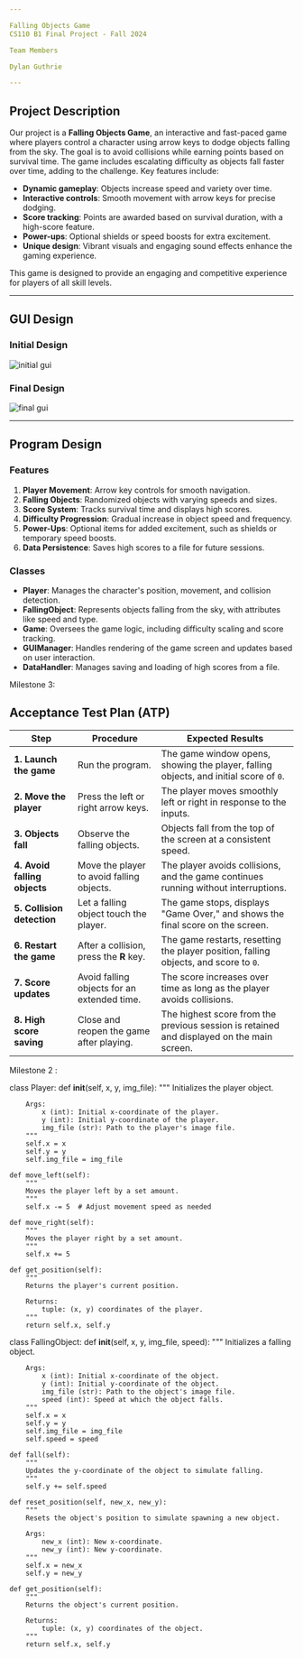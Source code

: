 ```yaml
---

Falling Objects Game  
CS110 B1 Final Project - Fall 2024  

Team Members  

Dylan Guthrie  

---
```


## Project Description  

Our project is a **Falling Objects Game**, an interactive and fast-paced game where players control a character using arrow keys to dodge objects falling from the sky. The goal is to avoid collisions while earning points based on survival time. The game includes escalating difficulty as objects fall faster over time, adding to the challenge. Key features include:

- **Dynamic gameplay**: Objects increase speed and variety over time.  
- **Interactive controls**: Smooth movement with arrow keys for precise dodging.  
- **Score tracking**: Points are awarded based on survival duration, with a high-score feature.  
- **Power-ups**: Optional shields or speed boosts for extra excitement.  
- **Unique design**: Vibrant visuals and engaging sound effects enhance the gaming experience.  

This game is designed to provide an engaging and competitive experience for players of all skill levels.  

---

## GUI Design  

### Initial Design  

![initial gui](https://ibb.co/Smqj6pk)  

### Final Design  

![final gui](assets/finalgui.jpg)  

---

## Program Design  

### Features  

1. **Player Movement**: Arrow key controls for smooth navigation.  
2. **Falling Objects**: Randomized objects with varying speeds and sizes.  
3. **Score System**: Tracks survival time and displays high scores.  
4. **Difficulty Progression**: Gradual increase in object speed and frequency.  
5. **Power-Ups**: Optional items for added excitement, such as shields or temporary speed boosts.  
6. **Data Persistence**: Saves high scores to a file for future sessions.  

### Classes  

- **Player**: Manages the character's position, movement, and collision detection.  
- **FallingObject**: Represents objects falling from the sky, with attributes like speed and type.  
- **Game**: Oversees the game logic, including difficulty scaling and score tracking.  
- **GUIManager**: Handles rendering of the game screen and updates based on user interaction.  
- **DataHandler**: Manages saving and loading of high scores from a file.  


Milestone 3:
## **Acceptance Test Plan (ATP)**  

| **Step**                     | **Procedure**                            | **Expected Results**                                 |  
|-------------------------------|------------------------------------------|----------------------------------------------------|  
| **1. Launch the game**        | Run the program.                        | The game window opens, showing the player, falling objects, and initial score of `0`. |  
| **2. Move the player**        | Press the left or right arrow keys.      | The player moves smoothly left or right in response to the inputs. |  
| **3. Objects fall**           | Observe the falling objects.            | Objects fall from the top of the screen at a consistent speed. |  
| **4. Avoid falling objects**  | Move the player to avoid falling objects. | The player avoids collisions, and the game continues running without interruptions. |  
| **5. Collision detection**    | Let a falling object touch the player.   | The game stops, displays "Game Over," and shows the final score on the screen. |  
| **6. Restart the game**       | After a collision, press the **R** key. | The game restarts, resetting the player position, falling objects, and score to `0`. |  
| **7. Score updates**          | Avoid falling objects for an extended time. | The score increases over time as long as the player avoids collisions. |  
| **8. High score saving**      | Close and reopen the game after playing. | The highest score from the previous session is retained and displayed on the main screen. |  



Milestone 2 :

class Player:
    def __init__(self, x, y, img_file):
        """
        Initializes the player object.

        Args:
            x (int): Initial x-coordinate of the player.
            y (int): Initial y-coordinate of the player.
            img_file (str): Path to the player's image file.
        """
        self.x = x
        self.y = y
        self.img_file = img_file

    def move_left(self):
        """
        Moves the player left by a set amount.
        """
        self.x -= 5  # Adjust movement speed as needed

    def move_right(self):
        """
        Moves the player right by a set amount.
        """
        self.x += 5

    def get_position(self):
        """
        Returns the player's current position.

        Returns:
            tuple: (x, y) coordinates of the player.
        """
        return self.x, self.y


class FallingObject:
    def __init__(self, x, y, img_file, speed):
        """
        Initializes a falling object.

        Args:
            x (int): Initial x-coordinate of the object.
            y (int): Initial y-coordinate of the object.
            img_file (str): Path to the object's image file.
            speed (int): Speed at which the object falls.
        """
        self.x = x
        self.y = y
        self.img_file = img_file
        self.speed = speed

    def fall(self):
        """
        Updates the y-coordinate of the object to simulate falling.
        """
        self.y += self.speed

    def reset_position(self, new_x, new_y):
        """
        Resets the object's position to simulate spawning a new object.

        Args:
            new_x (int): New x-coordinate.
            new_y (int): New y-coordinate.
        """
        self.x = new_x
        self.y = new_y

    def get_position(self):
        """
        Returns the object's current position.

        Returns:
            tuple: (x, y) coordinates of the object.
        """
        return self.x, self.y
